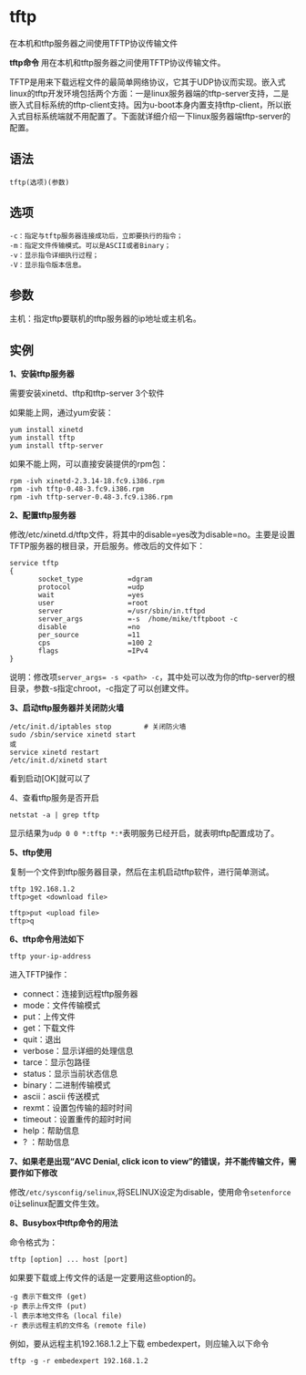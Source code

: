 tftp
===

在本机和tftp服务器之间使用TFTP协议传输文件


**tftp命令** 用在本机和tftp服务器之间使用TFTP协议传输文件。

TFTP是用来下载远程文件的最简单网络协议，它其于UDP协议而实现。嵌入式linux的tftp开发环境包括两个方面：一是linux服务器端的tftp-server支持，二是嵌入式目标系统的tftp-client支持。因为u-boot本身内置支持tftp-client，所以嵌入式目标系统端就不用配置了。下面就详细介绍一下linux服务器端tftp-server的配置。

##  语法

```
tftp(选项)(参数)
```

##  选项

```
-c：指定与tftp服务器连接成功后，立即要执行的指令；
-m：指定文件传输模式。可以是ASCII或者Binary；
-v：显示指令详细执行过程；
-V：显示指令版本信息。
```

##  参数

主机：指定tftp要联机的tftp服务器的ip地址或主机名。

##  实例

 **1、安装tftp服务器** 

需要安装xinetd、tftp和tftp-server 3个软件

如果能上网，通过yum安装：

```
yum install xinetd
yum install tftp
yum install tftp-server
```

如果不能上网，可以直接安装提供的rpm包：

```
rpm -ivh xinetd-2.3.14-18.fc9.i386.rpm
rpm -ivh tftp-0.48-3.fc9.i386.rpm
rpm -ivh tftp-server-0.48-3.fc9.i386.rpm
```

 **2、配置tftp服务器** 

修改/etc/xinetd.d/tftp文件，将其中的disable=yes改为disable=no。主要是设置TFTP服务器的根目录，开启服务。修改后的文件如下：

```
service tftp
{
       socket_type           =dgram
       protocol              =udp
       wait                  =yes
       user                  =root
       server                =/usr/sbin/in.tftpd
       server_args           =-s  /home/mike/tftpboot -c
       disable               =no
       per_source            =11
       cps                   =100 2
       flags                 =IPv4
}
```

说明：修改项`server_args= -s <path> -c`，其中<path>处可以改为你的tftp-server的根目录，参数-s指定chroot，-c指定了可以创建文件。

 **3、启动tftp服务器并关闭防火墙** 

```
/etc/init.d/iptables stop        # 关闭防火墙
sudo /sbin/service xinetd start
或
service xinetd restart
/etc/init.d/xinetd start
```

看到启动[OK]就可以了

4、查看tftp服务是否开启

```
netstat -a | grep tftp
```

显示结果为`udp 0 0 *:tftp *:*`表明服务已经开启，就表明tftp配置成功了。

 **5、tftp使用** 

复制一个文件到tftp服务器目录，然后在主机启动tftp软件，进行简单测试。

```
tftp 192.168.1.2
tftp>get <download file> 

tftp>put <upload file>
tftp>q
```

 **6、tftp命令用法如下** 

```
tftp your-ip-address
```

进入TFTP操作：

*   connect：连接到远程tftp服务器
*   mode：文件传输模式
*   put：上传文件
*   get：下载文件
*   quit：退出
*   verbose：显示详细的处理信息
*   tarce：显示包路径
*   status：显示当前状态信息
*   binary：二进制传输模式
*   ascii：ascii 传送模式
*   rexmt：设置包传输的超时时间
*   timeout：设置重传的超时时间
*   help：帮助信息
*   ? ：帮助信息

 **7、如果老是出现“AVC Denial, click icon to view”的错误，并不能传输文件，需要作如下修改** 

修改`/etc/sysconfig/selinux`,将SELINUX设定为disable，使用命令`setenforce 0`让selinux配置文件生效。

 **8、Busybox中tftp命令的用法** 

命令格式为：

```
tftp [option] ... host [port]
```

如果要下载或上传文件的话是一定要用这些option的。

```
-g 表示下载文件 (get)
-p 表示上传文件 (put)
-l 表示本地文件名 (local file)
-r 表示远程主机的文件名 (remote file)
```

例如，要从远程主机192.168.1.2上下载 embedexpert，则应输入以下命令

```
tftp -g -r embedexpert 192.168.1.2
```


